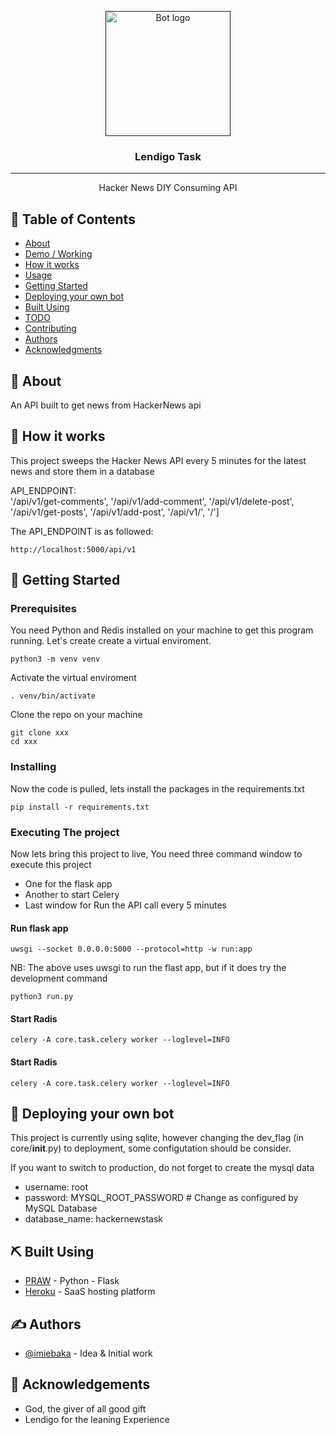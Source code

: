 <p align="center">
  <a href="" rel="noopener">
 <img width=200px height=200px src="https://i1.wp.com/lendigo.ng/wp-content/uploads/2019/12/Lendigo-Logo-2.png?w=1200" alt="Bot logo"></a>
</p>

<h3 align="center">Lendigo Task</h3>


---

<p align="center"> Hacker News DIY Consuming API
    <br> 
</p>

## 📝 Table of Contents

- [About](#about)
- [Demo / Working](#demo)
- [How it works](#working)
- [Usage](#usage)
- [Getting Started](#getting_started)
- [Deploying your own bot](#deployment)
- [Built Using](#built_using)
- [TODO](../TODO.md)
- [Contributing](../CONTRIBUTING.md)
- [Authors](#authors)
- [Acknowledgments](#acknowledgement)

## 🧐 About <a name = "about"></a>
An API built to get news from HackerNews api

## 💭 How it works <a name = "working"></a>

This project sweeps the Hacker News API every 5 minutes for the latest news and store them in a database
<p> API_ENDPOINT:   
<br>
'/api/v1/get-comments', '/api/v1/add-comment', '/api/v1/delete-post', '/api/v1/get-posts', '/api/v1/add-post', '/api/v1/', '/']
</p>

The API_ENDPOINT is as followed:

```
http://localhost:5000/api/v1
```


## 🏁 Getting Started <a name = "getting_started"></a>

### Prerequisites
You need Python and Redis installed on your machine to get this program running. Let's create create a virtual enviroment.

```
python3 -m venv venv
```

Activate the virtual enviroment
```
. venv/bin/activate
```

Clone the repo on your machine
```
git clone xxx
cd xxx
```

### Installing

Now the code is pulled, lets install the packages in the requirements.txt

```
pip install -r requirements.txt
```


### Executing The project

Now lets bring this project to live, You need three command window to execute this project
- One for the flask app
- Another to start Celery
- Last window for Run the API call every 5 minutes

#### Run flask app
```
uwsgi --socket 0.0.0.0:5000 --protocol=http -w run:app
```
NB: The above uses uwsgi to run the flast app, but if it does try the development command
```
python3 run.py
```

#### Start Radis
```
celery -A core.task.celery worker --loglevel=INFO

```
#### Start Radis
```
celery -A core.task.celery worker --loglevel=INFO
```


## 🚀 Deploying your own bot <a name = "deployment"></a>

This project is currently using sqlite, however changing the dev_flag (in core/__init__.py) to deployment, some configutation should be consider.


If you want to switch to production, do not forget to create the mysql data
  - username: root
  - password: MYSQL_ROOT_PASSWORD  # Change as configured by MySQL Database
  - database_name: hackernewstask

## ⛏️ Built Using <a name = "built_using"></a>

- [PRAW](https://praw.readthedocs.io/en/latest/) - Python - Flask
- [Heroku](https://www.heroku.com/) - SaaS hosting platform

## ✍️ Authors <a name = "authors"></a>

- [@imiebaka](https://github.com/imiebaka) - Idea & Initial work

## 🎉 Acknowledgements <a name = "acknowledgement"></a>

- God, the giver of all good gift
- Lendigo for the leaning Experience
